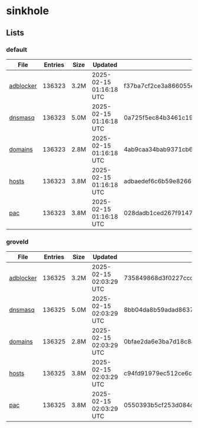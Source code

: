 # sinkhole

## Lists

### default

|File|Entries|Size|Updated|Hash|
|-|-|-|-|-|
|[adblocker](https://raw.githubusercontent.com/groveld/sinkhole/lists/default/adblocker.txt)|136323|3.2M|2025-02-15 01:16:18 UTC|f37ba7cf2ce3a866055e7de2f1d4d2d49bdff927700224e80d19d505de65fe37|
|[dnsmasq](https://raw.githubusercontent.com/groveld/sinkhole/lists/default/dnsmasq.txt)|136323|5.0M|2025-02-15 01:16:18 UTC|0a725f5ec84b3461c191dbd1300ce0981685ed0d4504326c58da4bf108ecae93|
|[domains](https://raw.githubusercontent.com/groveld/sinkhole/lists/default/domains.txt)|136323|2.8M|2025-02-15 01:16:18 UTC|4ab9caa34bab9371cb6a20eeeff4abc9ce17b08a20e2fc084895c9a6ca58fc56|
|[hosts](https://raw.githubusercontent.com/groveld/sinkhole/lists/default/hosts.txt)|136323|3.8M|2025-02-15 01:16:18 UTC|adbaedef6c6b59e826675ec7d266475af1005fe3a15fab824c40989017e44c4e|
|[pac](https://raw.githubusercontent.com/groveld/sinkhole/lists/default/pac.txt)|136323|3.8M|2025-02-15 01:16:18 UTC|028dadb1ced267f914778567d9437d588f9e070938ff98dc2c7a7608cf4a0f83|

### groveld

|File|Entries|Size|Updated|Hash|
|-|-|-|-|-|
|[adblocker](https://raw.githubusercontent.com/groveld/sinkhole/lists/groveld/adblocker.txt)|136325|3.2M|2025-02-15 02:03:29 UTC|735849868d3f0227ccc3c3ff04d5b1510e04b4497956f6c4cf68ac68636fe1cc|
|[dnsmasq](https://raw.githubusercontent.com/groveld/sinkhole/lists/groveld/dnsmasq.txt)|136325|5.0M|2025-02-15 02:03:29 UTC|8bb04da8b59adad86373fc60773a749b2b9bc6fe250e6a23724d1245c1453e6f|
|[domains](https://raw.githubusercontent.com/groveld/sinkhole/lists/groveld/domains.txt)|136325|2.8M|2025-02-15 02:03:29 UTC|0bfae2da6e3ba7d18c8ad1dc7c9f11b0136fb4005b45404f1d842bca4ce3c50d|
|[hosts](https://raw.githubusercontent.com/groveld/sinkhole/lists/groveld/hosts.txt)|136325|3.8M|2025-02-15 02:03:29 UTC|c94fd91979ec512ce6cc627206b26ada550431623d5bfd979f1ef99aff8b3a84|
|[pac](https://raw.githubusercontent.com/groveld/sinkhole/lists/groveld/pac.txt)|136325|3.8M|2025-02-15 02:03:29 UTC|0550393b5cf253d084d63e4546cbf28d45c0e8ff180c6f6fcb3edc8e02b6cfb9|
